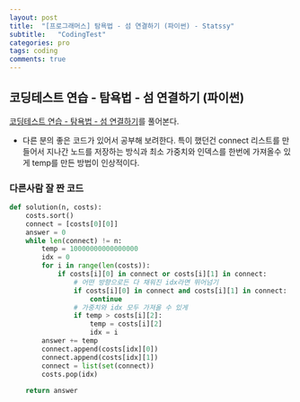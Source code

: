 ```yaml
---
layout: post
title:  "[프로그래머스] 탐욕법 - 섬 연결하기 (파이썬) - Statssy"
subtitle:   "CodingTest"
categories: pro
tags: coding
comments: true
---
```


## 코딩테스트 연습 - 탐욕법 - 섬 연결하기 (파이썬)

[코딩테스트 연습 - 탐욕법 - 섬 연결하기](https://programmers.co.kr/learn/courses/30/lessons/42861)를 풀어본다.
  

- 다른 분의 좋은 코드가 있어서 공부해 보려한다. 특이 했던건 connect 리스트를 만들어서 지나간 노드를 저장하는 방식과 최소 가중치와 인덱스를 한번에 가져올수 있게 temp를 만든 방법이 인상적이다.


### 다른사람 잘 짠 코드
  
```python
def solution(n, costs):
    costs.sort()
    connect = [costs[0][0]]
    answer = 0
    while len(connect) != n:
        temp = 10000000000000000
        idx = 0
        for i in range(len(costs)):
            if costs[i][0] in connect or costs[i][1] in connect:
                # 어떤 방향으로든 다 채워진 idx라면 뛰어넘기
                if costs[i][0] in connect and costs[i][1] in connect:
                    continue
                # 가중치와 idx 모두 가져올 수 있게
                if temp > costs[i][2]:
                    temp = costs[i][2]
                    idx = i
        answer += temp
        connect.append(costs[idx][0])
        connect.append(costs[idx][1])
        connect = list(set(connect))
        costs.pop(idx)
    
    return answer
```
